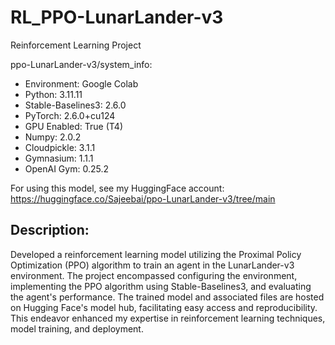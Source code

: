 # RL_PPO-LunarLander-v3
Reinforcement Learning Project

ppo-LunarLander-v3/system_info:

- Environment: Google Colab
- Python: 3.11.11
- Stable-Baselines3: 2.6.0
- PyTorch: 2.6.0+cu124
- GPU Enabled: True (T4)
- Numpy: 2.0.2
- Cloudpickle: 3.1.1
- Gymnasium: 1.1.1
- OpenAI Gym: 0.25.2

For using this model, see my HuggingFace account:
https://huggingface.co/Sajeebai/ppo-LunarLander-v3/tree/main

## Description:
Developed a reinforcement learning model utilizing the Proximal Policy Optimization (PPO) algorithm to train an agent in the LunarLander-v3 environment. The project encompassed configuring the environment, implementing the PPO algorithm using Stable-Baselines3, and evaluating the agent's performance. The trained model and associated files are hosted on Hugging Face's model hub, facilitating easy access and reproducibility. This endeavor enhanced my expertise in reinforcement learning techniques, model training, and deployment.
